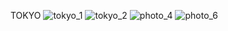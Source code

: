 TOKYO
![tokyo_1](https://github.com/rkbekah25/H23_V13_inspirations_ACCEUS/assets/112128161/dc05ae57-6715-44e1-8b5e-0bba485092e5)
![tokyo_2](https://github.com/rkbekah25/H23_V13_inspirations_ACCEUS/assets/112128161/d14e1154-261b-413e-91d9-c785d2266d9d)
![photo_4](https://github.com/rkbekah25/H23_V13_inspirations_ACCEUS/assets/112128161/b23f7156-f6a3-4e56-8b63-940c83880bdb)
![photo_6](https://github.com/rkbekah25/H23_V13_inspirations_ACCEUS/assets/112128161/6eeee2d1-5cba-4b9e-bfb8-83191a4f32b0)



